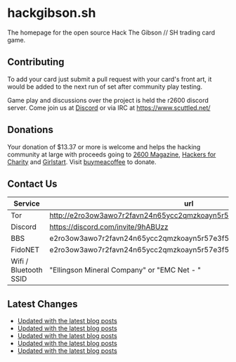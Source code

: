 # hackgibson.sh
The homepage for the open source Hack The Gibson // SH trading card game.


## Contributing

To add your card just submit a pull request with your card's front art, it would be added to the next run of set after community play testing.

Game play and discussions over the project is held the r2600 discord server. Come join us at [Discord](https://discord.com/invite/9hABUzz) or via IRC at https://www.scuttled.net/


## Donations

Your donation of $13.37 or more is welcome and helps the hacking community at large with proceeds going to [2600 Magazine](https://2600.com/), [Hackers for Charity](https://hackersforcharity.org) and [Girlstart](https://girlstart.org).  Visit [buymeacoffee](https://www.buymeacoffee.com/hackgibson.sh) to donate.


## Contact Us

Service | url
-|-
Tor | http://e2ro3ow3awo7r2favn24n65ycc2qmzkoayn5r57e3f56nvjwdcgg32ad.onion
Discord | https://discord.com/invite/9hABUzz
BBS | e2ro3ow3awo7r2favn24n65ycc2qmzkoayn5r57e3f56nvjwdcgg32ad.onion:23
FidoNET | e2ro3ow3awo7r2favn24n65ycc2qmzkoayn5r57e3f56nvjwdcgg32ad.onion:24554
Wifi / Bluetooth SSID | "Ellingson Mineral Company" or "EMC Net - <fidonet address>"

## Latest Changes
<!-- BLOG-POST-LIST:START -->
- [Updated with the latest blog posts](https://github.com/DFW2600/hackgibson.sh/commit/f1c21cb5f6326e79f79e8103420e13d2d8ac8c8b)
- [Updated with the latest blog posts](https://github.com/DFW2600/hackgibson.sh/commit/c0eb3e848fafdd598eea2a4bcc65b79a81c60878)
- [Updated with the latest blog posts](https://github.com/DFW2600/hackgibson.sh/commit/23fd4768f2ccceb1c7dac5b43eee1337c4d38f55)
- [Updated with the latest blog posts](https://github.com/DFW2600/hackgibson.sh/commit/9886416def068879e81ca17cc9d6d9ec928547e4)
- [Updated with the latest blog posts](https://github.com/DFW2600/hackgibson.sh/commit/8e72738cd3ca690422e6250fd209f613c367dd8f)
<!-- BLOG-POST-LIST:END -->

